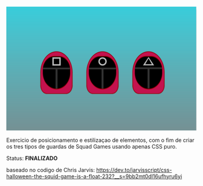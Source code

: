 ![ ](/squidGames/squadGamesGuards.png)

Exercicio de posicionamento e estilizaçao de elementos, com o fim de criar os tres tipos de guardas de Squad Games usando apenas CSS puro.

Status: **FINALIZADO**

baseado no codigo de Chris Jarvis: https://dev.to/jarvisscript/css-halloween-the-squid-game-is-a-float-232?__s=9bb2mt0dl16ufhyru6yi
